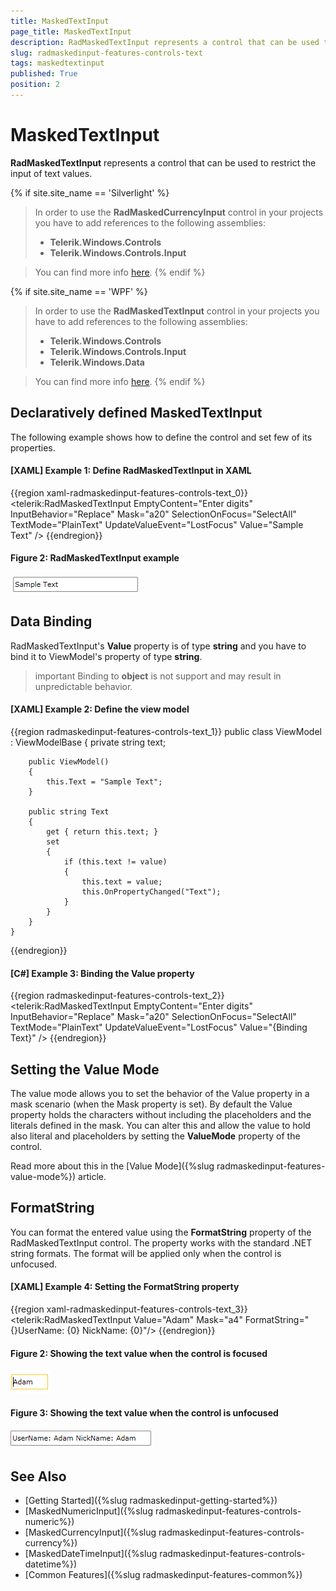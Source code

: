 ```yaml
---
title: MaskedTextInput
page_title: MaskedTextInput
description: RadMaskedTextInput represents a control that can be used to restrict the input of text values.
slug: radmaskedinput-features-controls-text
tags: maskedtextinput
published: True
position: 2
---
```


# MaskedTextInput

__RadMaskedTextInput__ represents a control that can be used to restrict the input of text values.

{% if site.site_name == 'Silverlight' %}
>In order to use the __RadMaskedCurrencyInput__ control in your projects you have to add references to the following assemblies:
>	- __Telerik.Windows.Controls__
>	- __Telerik.Windows.Controls.Input__  

>You can find more info [here](http://www.telerik.com/help/silverlight/installation-installing-controls-dependencies.html).
{% endif %}

{% if site.site_name == 'WPF' %} 
>In order to use the __RadMaskedTextInput__ control in your projects you have to add references to the following assemblies:
>	- __Telerik.Windows.Controls__
>	- __Telerik.Windows.Controls.Input__
>	- __Telerik.Windows.Data__  

>You can find more info [here](https://docs.telerik.com/devtools/wpf/common-information/installation-installing-dependencies-wpf).
{% endif %}

## Declaratively defined MaskedTextInput

The following example shows how to define the control and set few of its properties.

#### __[XAML] Example 1: Define RadMaskedTextInput in XAML__
{{region xaml-radmaskedinput-features-controls-text_0}}
	<telerik:RadMaskedTextInput EmptyContent="Enter digits"
	                            InputBehavior="Replace"
	                            Mask="a20"
	                            SelectionOnFocus="SelectAll"
	                            TextMode="PlainText"
	                            UpdateValueEvent="LostFocus"
	                            Value="Sample Text" />
{{endregion}}

#### Figure 2: RadMaskedTextInput example
![WPF RadMaskedInput RadMaskedTextInput example](images/radmaskedinput_textinput_default.png)

## Data Binding

RadMaskedTextInput's __Value__ property is of type __string__ and you have to bind it to ViewModel's property of type __string__. 

>important Binding to __object__ is not support and may result in unpredictable behavior.

#### __[XAML] Example 2: Define the view model__
{{region radmaskedinput-features-controls-text_1}}
	public class ViewModel : ViewModelBase
    {
        private string text;

        public ViewModel()
        {
            this.Text = "Sample Text";
        }

        public string Text
        {
            get { return this.text; }
            set
            {
                if (this.text != value)
                {
                    this.text = value;
                    this.OnPropertyChanged("Text");
                }
            }
        }
    }
{{endregion}}

#### __[C#] Example 3: Binding the Value property__
{{region radmaskedinput-features-controls-text_2}}
	<telerik:RadMaskedTextInput EmptyContent="Enter digits"
	                            InputBehavior="Replace"
	                            Mask="a20"
	                            SelectionOnFocus="SelectAll"
	                            TextMode="PlainText"
	                            UpdateValueEvent="LostFocus"
	                            Value="{Binding Text}" />
{{endregion}}

## Setting the Value Mode

The value mode allows you to set the behavior of the Value property in a mask scenario (when the Mask property is set). By default the Value property holds the characters without including the placeholders and the literals defined in the mask. You can alter this and allow the value to hold also literal and placeholders by setting the __ValueMode__ property of the control.

Read more about this in the [Value Mode]({%slug radmaskedinput-features-value-mode%}) article.

## FormatString

You can format the entered value using the __FormatString__ property of the RadMaskedTextInput control. The property works with the standard .NET string formats. The format will be applied only when the control is unfocused.

#### __[XAML] Example 4: Setting the FormatString property__
{{region xaml-radmaskedinput-features-controls-text_3}}
	<telerik:RadMaskedTextInput Value="Adam"
								Mask="a4" 
	                            FormatString="{}UserName: {0} NickName: {0}"/>
{{endregion}}

#### Figure 2: Showing the text value when the control is focused
![WPF RadMaskedInput Showing the text value when the control is focused](images/radmaskedinput_textinput_format_string_focused.png)

#### Figure 3: Showing the text value when the control is unfocused
![WPF RadMaskedInput Showing the text value when the control is unfocused](images/radmaskedinput_textinput_format_string.png)


## See Also
 * [Getting Started]({%slug radmaskedinput-getting-started%})
 * [MaskedNumericInput]({%slug radmaskedinput-features-controls-numeric%})
 * [MaskedCurrencyInput]({%slug radmaskedinput-features-controls-currency%})
 * [MaskedDateTimeInput]({%slug radmaskedinput-features-controls-datetime%})
 * [Common Features]({%slug radmaskedinput-features-common%})
